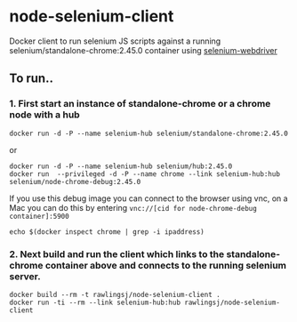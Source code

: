 # node-selenium-client

Docker client to run selenium JS scripts against a running selenium/standalone-chrome:2.45.0 container using [selenium-webdriver](https://www.npmjs.com/package/selenium-webdriver)

## To run..

### 1. First start an instance of standalone-chrome or a chrome node with a hub   

`docker run -d -P --name selenium-hub selenium/standalone-chrome:2.45.0`

or   

```
docker run -d -P --name selenium-hub selenium/hub:2.45.0
docker run  --privileged -d -P --name chrome --link selenium-hub:hub selenium/node-chrome-debug:2.45.0
```

If you use this debug image you can connect to the browser using vnc, on a Mac you can do this by entering `vnc://[cid for node-chrome-debug container]:5900`   

`echo $(docker inspect chrome | grep -i ipaddress)`   

### 2. Next build and run the client which links to the standalone-chrome container above and connects to the running selenium server.   

`docker build --rm -t rawlingsj/node-selenium-client .`    
`docker run -ti --rm --link selenium-hub:hub rawlingsj/node-selenium-client`

